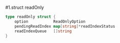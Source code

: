 #1.struct readOnly

```go
type readOnly struct {
	option           ReadOnlyOption
	pendingReadIndex map[string]*readIndexStatus
	readIndexQueue   []string
}
```